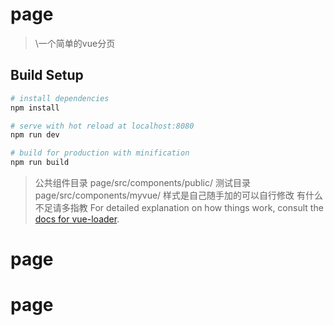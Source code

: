 # page

> \一个简单的vue分页

## Build Setup

``` bash
# install dependencies
npm install

# serve with hot reload at localhost:8080
npm run dev

# build for production with minification
npm run build
```
> 公共组件目录 page/src/components/public/
> 测试目录 page/src/components/myvue/
> 样式是自己随手加的可以自行修改 有什么不足请多指教
For detailed explanation on how things work, consult the [docs for vue-loader](http://vuejs.github.io/vue-loader).
# page
# page
